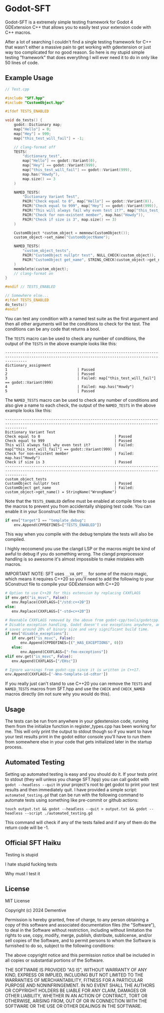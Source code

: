 # Godot-SFT

Godot-SFT is a extremely simple testing framework for Godot 4 GDExtension C++ that allows you to easily test your extension code with C++ macros.

After a lot of searching I couldn't find a single testing framework for C++ that wasn't either a massive pain to get working with gdextension or just way too complicated for no good reason. So here is my stupid simple testing "framework" that does everytihng I will ever need it to do in only like 50 lines of code.

## Example Usage

```C++
// Test.cpp

#include "SFT.hpp"
#include "CustomObject.hpp"

#ifdef TESTS_ENABLED

void do_tests() {
    godot::Dictionary map;
    map["Hello"] = 0;
    map["Hey"] = 999;
    map["this_test_will_fail"] = -1;

    // clang-format off
    TESTS(
        "dictionary_test",
        map["Hello"] == godot::Variant(0),
        map["Hey"] == godot::Variant(999),
        map["this_test_will_fail"] == godot::Variant(999),
        map.has("Howdy"),
        map.size() == 3
    )

    NAMED_TESTS(
        "Dictionary Variant Test",
        PAIR("Check equal to 0", map["Hello"] == godot::Variant(0)),
        PAIR("Check equal to 999", map["Hey"] == godot::Variant(999)),
        PAIR("This will always fail why even test it?", map["this_test_will_fail"] == godot::Variant(999)),
        PAIR("Check for non-existent member", map.has("Howdy")),
        PAIR("Check if size is 3", map.size() == 3)
    )

    CustomObject *custom_object = memnew(CustomObject());
    custom_object->set_name("CustomObjectName");

    NAMED_TESTS(
        "custom_object_tests",
        PAIR("CustomObject nullptr test", NULL_CHECK(custom_object)),
        PAIR("CustomObject get_name", STRING_CHECK(custom_object->get_name(), "WrongName"))
    )
    memdelete(custom_object);
    // clang-format on
}

#endif // TESTS_ENABLED

// Somewhere else...
#ifdef TESTS_ENABLED
do_tests()
#endif
```
You can test any condition with a named test suite as the first argument and then all other arguments will be the conditions to check for the test. The conditions can be any code that returns a bool.

The `TESTS` macro can be used to check any number of conditions, the output of the `TESTS` in the above example looks like this:

```
------------------------------------------------------------------------------------------------------------------------------------------------------
dictionary_assignment
1                                | Passed
2                                | Passed
3                                | Failed: map["this_test_will_fail"] == godot::Variant(999)
4                                | Failed: map.has("Howdy")
5                                | Passed
```

The `NAMED_TESTS` macro can be used to check any number of conditions and also give a name to each check, the output of the `NAMED_TESTS` in the above example looks like this:

```
------------------------------------------------------------------------------------------------------------------------------------------------------
Dictionary Variant Test
Check equal to 0                                  | Passed
Check equal to 999                                | Passed
This will always fail why even test it?           | Failed: map["this_test_will_fail"] == godot::Variant(999)
Check for non-existent member                     | Failed: map.has("Howdy")
Check if size is 3                                | Passed
------------------------------------------------------------------------------------------------------------------------------------------------------
custom_object_tests
CustomObject nullptr test                         | Passed
CustomObject get_name                             | Failed: custom_object->get_name() = StringName("WrongName")
```

Note that the `TESTS_ENABLED` define must be enabled at compile time to use the macros to prevent you from accidentally shipping test code. You can enable it in your Sconstruct file like this:

```python
if env["target"] == "template_debug":
	env.Append(CPPDEFINES=["TESTS_ENABLED"])
```

This way when you compile with the debug template the tests will also be compiled.

I highly reccomend you use the clangd LSP or the macros might be kind of awful to debug if you do something wrong. The clangd preprocessor handling is so awesome it's almost impossible to make mistakes with macros.

IMPORTANT NOTE: SFT uses `__VA_OPT__` for some of the macro magic, which means it requires C++20 so you'll need to add the following to your SConstruct file to compile your GDExtension with C++20

```python
# Option to use C++20 for this extension by replacing CXXFLAGS
if env.get("is_msvc", False):
   env.Replace(CXXFLAGS=["/std:c++20"])
else:
   env.Replace(CXXFLAGS=["-std=c++20"])

# Reenable CXXFLAGS removed by the above from godot-cpp/tools/godotcpp.py
# Disable exception handling. Godot doesn't use exceptions anywhere, and this
# saves around 20% of binary size and very significant build time.
if env["disable_exceptions"]:
   if env.get("is_msvc", False):
       env.Append(CPPDEFINES=[("_HAS_EXCEPTIONS", 0)])
   else:
       env.Append(CXXFLAGS=["-fno-exceptions"])
elif env.get("is_msvc", False):
   env.Append(CXXFLAGS=["/EHsc"])

# Ignore warnings from godot-cpp since it is written in C++17.
env.Append(CXXFLAGS=['-Wno-template-id-cdtor'])
```

If you really just can't stand to use C++20 you can remove the `TESTS` and `NAMED_TESTS` macros from SFT.hpp and use the `CHECK` and `CHECK_NAMED` macros directly (im not sure why you would do this).

## Usage

The tests can be run from anywhere in your gdextension code, running them from the initialize function in register_types.cpp has been working for me. This will only print the output to stdout though so if you want to have your test results print in the godot editor console you'll have to run them from somewhere else in your code that gets initialized later in the startup process.


## Automated Testing
Setting up automated testing is easy and you should do it. If your tests print to stdout (they will unless you change SFT.hpp) you can call godot with `godot --headless --quit` in your project's root to get godot to print your test results and then immediately quit.
I have provided a simple script: `automated_testing.gd` that can be run with the following command to automate tests using something like pre-commit or github actions:

`touch output.txt && godot --headless --quit > output.txt && godot --headless --script ./automated_testing.gd`

This command will check if any of the tests failed and if any of them do the return code will be -1.

## Official SFT Haiku

Testing is stupid

I hate stupid fucking tests

Why must I test it

## License

MIT License

Copyright (c) 2024 Dementive

Permission is hereby granted, free of charge, to any person obtaining a copy
of this software and associated documentation files (the "Software"), to deal
in the Software without restriction, including without limitation the rights
to use, copy, modify, merge, publish, distribute, sublicense, and/or sell
copies of the Software, and to permit persons to whom the Software is
furnished to do so, subject to the following conditions:

The above copyright notice and this permission notice shall be included in all
copies or substantial portions of the Software.

THE SOFTWARE IS PROVIDED "AS IS", WITHOUT WARRANTY OF ANY KIND, EXPRESS OR
IMPLIED, INCLUDING BUT NOT LIMITED TO THE WARRANTIES OF MERCHANTABILITY,
FITNESS FOR A PARTICULAR PURPOSE AND NONINFRINGEMENT. IN NO EVENT SHALL THE
AUTHORS OR COPYRIGHT HOLDERS BE LIABLE FOR ANY CLAIM, DAMAGES OR OTHER
LIABILITY, WHETHER IN AN ACTION OF CONTRACT, TORT OR OTHERWISE, ARISING FROM,
OUT OF OR IN CONNECTION WITH THE SOFTWARE OR THE USE OR OTHER DEALINGS IN THE
SOFTWARE.
